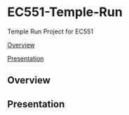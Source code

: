 # EC551-Temple-Run
Temple Run Project for EC551

[Overview](#Overview)

[Presentation](#Presentation)


## Overview 

## Presentation
